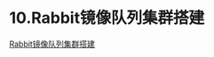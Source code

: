 # 10.Rabbit镜像队列集群搭建

<!-- fastdfs 服务器 101.43.21.33:8888 
文件目录
放置在/var/fdfs/storage目录下，进入storage容器，进入/var/fdfs目录，运行下面命令：
 /usr/bin/fdfs_upload_file /etc/fdfs/client.conf test.png
-->

<a href="http://101.43.21.33:8888/group1/M00/00/00/CgAQBWGfAKiANvZGABjfqZExQiI371.pdf" text="Rabbit镜像队列集群搭建">Rabbit镜像队列集群搭建</a>

<!-- <a href="http://101.43.21.33:8888/group1/M00/00/00/CgAQBWGe_3WATwScABINn1z1S4s68.docx" text="Rabbit镜像队列集群搭建">Rabbit镜像队列集群搭建</a> -->



